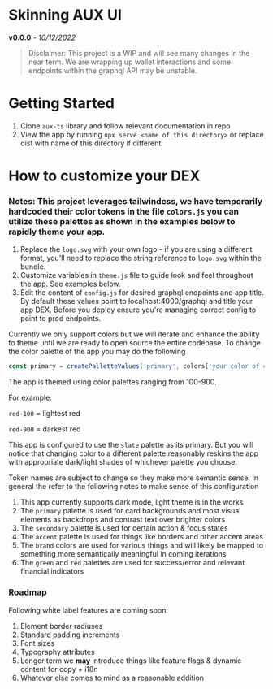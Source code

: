 # Skinning AUX UI
**v0.0.0** - *10/12/2022*



> Disclaimer: This project is a WIP and will see many changes in the near term. We are wrapping up wallet interactions and some endpoints within the graphql API may be unstable.

# Getting Started

1. Clone `aux-ts` library and follow relevant documentation in repo
2. View the app by running `npx serve <name of this directory>` or replace dist with name of this directory if different.

# How to customize your DEX

### Notes: This project leverages tailwindcss, we have temporarily hardcoded their color tokens in the file `colors.js` you can utilize these palettes as shown in the examples below to rapidly theme your app.

1. Replace the `logo.svg` with your own logo - if you are using a different format, you'll need to replace the string reference to `logo.svg` within the bundle.
2. Customize variables in `theme.js` file to guide look and feel throughout the app. See examples below. 
3. Edit the content of `config.js` for desired graphql endpoints and app title. By default these values point to localhost:4000/graphql and title your app DEX. Before you deploy ensure you're managing correct config to point to prod endpoints.

Currently we only support colors but we will iterate and enhance the ability to theme until we are ready to open source the entire codebase. To change the color palette of the app you may do the following

```js
const primary = createPalletteValues('primary', colors['your color of choice'])
```

The app is themed using color palettes ranging from 100-900. 

For example: 

`red-100` = lightest red

`red-900` = darkest red

This app is configured to use the `slate` palette as its primary. But you will notice that changing color to a different palette reasonably reskins the app with appropriate dark/light shades of whichever palette you choose. 

Token names are subject to change so they make more semantic sense. In general the refer to the following notes to make sense of this configuration

1. This app currently supports dark mode, light theme is in the works
2. The `primary` palette is used for card backgrounds and most visual elements as backdrops and contrast text over brighter colors
3. The `secondary` palette is used for certain action & focus states
4. The `accent` palette is used for things like borders and other accent areas
5. The `brand` colors are used for various things and will likely be mapped to something more semantically meaningful in coming iterations
6. The `green` and `red` palettes are used for success/error and relevant financial indicators

### Roadmap

Following white label features are coming soon:

1. Element border radiuses
2. Standard padding increments
3. Font sizes
4. Typography attributes
5. Longer term we **may** introduce things like feature flags & dynamic content for copy + i18n
6. Whatever else comes to mind as a reasonable addition